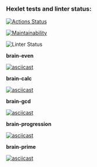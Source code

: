 ### Hexlet tests and linter status:
[![Actions Status](https://github.com/Blazelip/frontend-project-lvl1/workflows/hexlet-check/badge.svg)](https://github.com/Blazelip/frontend-project-lvl1/actions)

[![Maintainability](https://api.codeclimate.com/v1/badges/a99a88d28ad37a79dbf6/maintainability)](https://codeclimate.com/github/codeclimate/codeclimate/maintainability)

![Linter Status](https://github.com/Blazelip/frontend-project-lvl1/actions/workflows/actions-demo.yml/badge.svg)

**brain-even**

[![asciicast](https://asciinema.org/a/ltjn1wcHKoAlMmYNytcsTC6Nw.svg)](https://asciinema.org/a/ltjn1wcHKoAlMmYNytcsTC6Nw)

**brain-calc**

[![asciicast](https://asciinema.org/a/u3q64gypm8rIFaykvpeJtlFV6.svg)](https://asciinema.org/a/u3q64gypm8rIFaykvpeJtlFV6)

**brain-gcd**

[![asciicast](https://asciinema.org/a/JTdmROon8fIYOougDBeiACE9F.svg)](https://asciinema.org/a/JTdmROon8fIYOougDBeiACE9F)

**brain-progression**

[![asciicast](https://asciinema.org/a/GaVWjv5OwWFglHKR5q8FS45K8.svg)](https://asciinema.org/a/GaVWjv5OwWFglHKR5q8FS45K8)

**brain-prime**

[![asciicast](https://asciinema.org/a/sRByjP7N3hlSUBK91EQoOXAPY.svg)](https://asciinema.org/a/sRByjP7N3hlSUBK91EQoOXAPY)